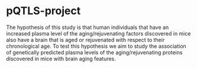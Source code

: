 # pQTLS-project

The hypothesis of this study is that human individuals that have an increased plasma level of the aging/rejuvenating factors discovered in mice also have a brain that is aged or rejuvenated with respect to their chronological age. 
To test this hypothesis we aim to study the association of genetically predicted plasma levels of the aging/rejuvenating proteins discovered in mice with brain aging features.
